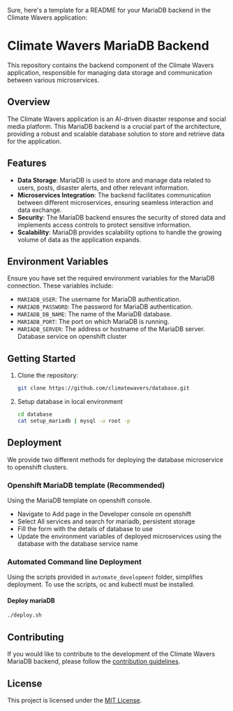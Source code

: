 Sure, here's a template for a README for your MariaDB backend in the Climate Wavers application:

# Climate Wavers MariaDB Backend

This repository contains the backend component of the Climate Wavers application, responsible for managing data storage and communication between various microservices.

## Overview

The Climate Wavers application is an AI-driven disaster response and social media platform. This MariaDB backend is a crucial part of the architecture, providing a robust and scalable database solution to store and retrieve data for the application.

## Features

- **Data Storage**: MariaDB is used to store and manage data related to users, posts, disaster alerts, and other relevant information.
- **Microservices Integration**: The backend facilitates communication between different microservices, ensuring seamless interaction and data exchange.
- **Security**: The MariaDB backend ensures the security of stored data and implements access controls to protect sensitive information.
- **Scalability**: MariaDB provides scalability options to handle the growing volume of data as the application expands.

## Environment Variables

Ensure you have set the required environment variables for the MariaDB connection. These variables include:

- `MARIADB_USER`: The username for MariaDB authentication.
- `MARIADB_PASSWORD`: The password for MariaDB authentication.
- `MARIADB_DB_NAME`: The name of the MariaDB database.
- `MARIADB_PORT`: The port on which MariaDB is running.
- `MARIADB_SERVER`: The address or hostname of the MariaDB server. Database service on openshift cluster

## Getting Started

1. Clone the repository:

   ```bash
   git clone https://github.com/climatewavers/database.git
   ```

2. Setup database in local environment

   ```bash
   cd database
   cat setup_mariadb | mysql -u root -p
   ```

## Deployment

We provide two different methods for deploying the database microservice to openshift clusters.

### Openshift MariaDB template (Recommended)
Using the  MariaDB template on openshift console.
- Navigate to Add page in the Developer console on openshift
- Select All services and search for mariadb, persistent storage
- Fill the form with the details of database to use
- Update the environment variables of deployed microservices using the database with the database service name
  
### Automated Command line Deployment
Using the scripts provided in `automate_development` folder, simplifies deployment. To use the scripts, oc and kubectl must be installed.

#### Deploy mariaDB
```bash
./deploy.sh
```


## Contributing

If you would like to contribute to the development of the Climate Wavers MariaDB backend, please follow the [contribution guidelines](CONTRIBUTING.md).

## License

This project is licensed under the [MIT License](LICENSE).

